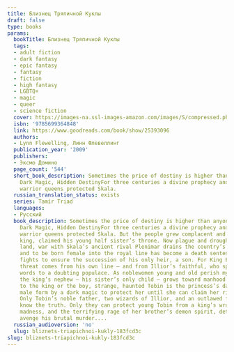 ```yaml
---
title: Близнец Тряпичной Куклы
draft: false
type: books
params:
  bookTitle: Близнец Тряпичной Куклы
  tags:
  - adult fiction
  - dark fantasy
  - epic fantasy
  - fantasy
  - fiction
  - high fantasy
  - LGBTQ+
  - magic
  - queer
  - science fiction
  cover: https://images-na.ssl-images-amazon.com/images/S/compressed.photo.goodreads.com/books/1429512994i/25393096.jpg
  isbn: '9785699364848'
  link: https://www.goodreads.com/book/show/25393096
  authors:
  - Lynn Flewelling, Линн Флевеллинг
  publication_year: '2009'
  publishers:
  - Эксмо Домино
  page_count: '544'
  short_book_description: Sometimes the price of destiny is higher than anyone imagined....
    Dark Magic, Hidden DestinyFor three centuries a divine prophecy and a line of
    warrior queens protected Skala.
  russian_translation_status: exists
  series: Tamír Triad
  languages:
  - Русский
  book_description: Sometimes the price of destiny is higher than anyone imagined....
    Dark Magic, Hidden DestinyFor three centuries a divine prophecy and a line of
    warrior queens protected Skala. But the people grew complacent and Erius, a usurper
    king, claimed his young half sister’s throne. Now plague and drought stalk the
    land, war with Skala’s ancient rival Plenimar drains the country’s lifeblood,
    and to be born female into the royal line has become a death sentence as the king
    fights to ensure the succession of his only heir, a son. For King Erius the greatest
    threat comes from his own line — and from Illior’s faithful, who spread the Oracle’s
    words to a doubting populace. As noblewomen young and old perish mysteriously,
    the king’s nephew — his sister’s only child — grows toward manhood. But unbeknownst
    to the king or the boy, strange, haunted Tobin is the princess’s daughter, given
    male form by a dark magic to protect her until she can claim her rightful destiny.
    Only Tobin’s noble father, two wizards of Illior, and an outlawed forest witch
    know the truth. Only they can protect young Tobin from a king’s wrath, a mother’s
    madness, and the terrifying rage of her brother’s demon spirit, determined to
    avenge his brutal murder....
  russian_audioversion: 'no'
  slug: bliznets-triapichnoi-kukly-183fcd3c
slug: bliznets-triapichnoi-kukly-183fcd3c
---
```

